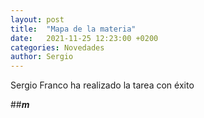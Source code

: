 ```yaml
---
layout: post
title:  "Mapa de la materia"
date:   2021-11-25 12:23:00 +0200
categories: Novedades
author: Sergio
---
```

Sergio Franco ha realizado la tarea con éxito

##**_m_**
